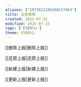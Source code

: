 ```yaml
---
aliases: ["1973622196268157463"]
title: 业务表单
created: 2025-07-15
modified: 2025-07-15
tags: ['ESB中心']
theme: ESB中心
---
```


[[删除上报|删除上报]]

[[还原上报|还原上报]]

[[新建上报|新建上报]]

[[更新上报|更新上报]]